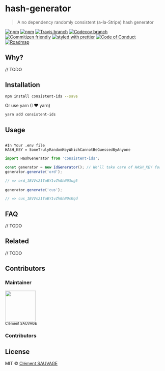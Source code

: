 # hash-generator

> A no dependency randomly consistent (a-la-Stripe) hash generator 

[![npm](https://img.shields.io/npm/v/hash-generator.svg?style=flat-square)](https://www.npmjs.com/package/hash-generator)
[![npm](https://img.shields.io/npm/dt/hash-generator.svg?style=flat-square)](https://npm-stat.com/charts.html?package=hash-generator&from=2016-04-01)
[![Travis branch](https://img.shields.io/travis/csauvage/hash-generator/master.svg?style=flat-square)](https://travis-ci.org/csauvage/hash-generator)
[![Codecov branch](https://img.shields.io/codecov/c/github/csauvage/hash-generator/master.svg?style=flat-square)](https://codecov.io/github/csauvage/hash-generator)
<br />
[![Commitizen friendly](https://img.shields.io/badge/commitizen-friendly-brightgreen.svg?style=flat-square)](http://commitizen.github.io/cz-cli/)
[![styled with prettier](https://img.shields.io/badge/styled_with-prettier-ff69b4.svg?style=flat-square)](https://github.com/prettier/prettier)
[![Code of Conduct](https://img.shields.io/badge/code%20of-conduct-ff69b4.svg?style=flat-square)](./other/code_of_conduct.md)
[![Roadmap](https://img.shields.io/badge/%F0%9F%93%94-roadmap-CD9523.svg?style=flat-square)](./other/roadmap.md)

## Why?

// TODO

## Installation

```sh 
npm install consistent-ids --save 
```
Or use yarn (I ❤️ yarn)

```sh 
yarn add consistent-ids
```

## Usage


```dotenv

#In Your .env file
HASH_KEY = SomeTrulyRandomKeyWhichCannotBeGuessedByAnyone

```

```js
import HashGenerator from 'consistent-ids';

const generator = new IdGenerator(); // We'll take care of HASH_KEY for you
generator.generate('ord');

// => ord_1BVVs21TuBY1vZhGhN03ug5
      
generator.generate('cus');

// => cus_1BVVs21TuBY1vZhGhN0sKqd

```

## FAQ

// TODO

## Related

// TODO

## Contributors

### Maintainer

<img src="http://cdn.clementsauvage.me/profile/2019/round_black.jpg" width="100px;"/><br /><sub>Clément SAUVAGE</sub>

### Contributors

## License

MIT &copy; [Clément SAUVAGE](https://clementsauvage.me)
